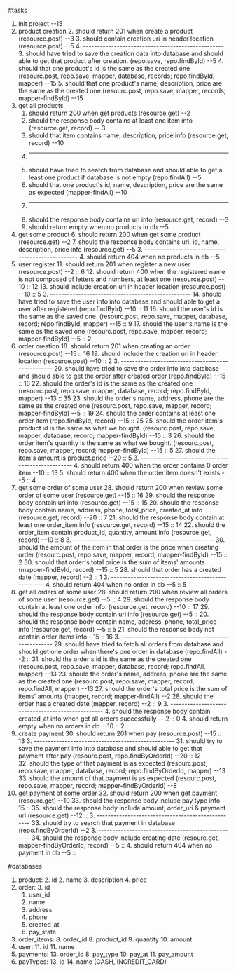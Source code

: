 #tasks
1. init project --15
2. product creation
	2. should return 201 when create a product  (resource.post)  --3
	3. should contain creation uri in header location (resource.post) --5
	4. --------------------------------------------------
	3. should have tried to save the creation data into database and should able to get that product after creation. (repo.save, repo.findById) --5
	4. should that one product's id is the same as the created one (resourc.post, repo.save, mapper, database, records; repo.findById, mapper) --15
	5. should that one product's name, description, price are the same as the created one (resourc.post, repo.save, mapper, records; mapper-findById) --15
6. get all products
	1. should return 200 when get products (resource.get) --2
	2. should the response body contains at least  one item info (resource.get, record) -- 3
	3. should that item contains name, description, price info (resource.get, record) --10
	3. --------------------------------------------------
	2. should have tried to search from database and should able to get a least one product if database is not empty (repo.findAll) --5
	3. should that one product's id, name, description, price are the same as expected (mapper-findAll) --10
	3. --------------------------------------------------
	2. should the response body contains uri info (resource.get, record) --3
	4. should return empty when no products in db --5
6. get some product
	6. should return 200 when get some product (resource.get) --2
	7. should the response body contains uri, id, name, description, price info (resource.get) --5
	3. --------------------------------------------------
	4. should return 404 when no products in db --5
11. user register
	11. should return 201 when register a new user (resource.post) --2 :: 6
	12. should return 400 when the registered name is not composed of letters and numbers, at least one (resource.post) -- 10 :: 12
	13. should include creation uri in header location (resource.post) --10 :: 5
	3. --------------------------------------------------
	14. should have tried to save the user info into database and should able to get a user after registered (repo.findById) --10 :: 11
	16. should the user's id is the same as the saved one. (resourc.post, repo.save, mapper, database, record; repo.findById, mapper) --15 :: 9
	17. should the user's name is the same as the saved one (resourc.post, repo.save, mapper, record; mapper-findById) --5 :: 2
18. order creation
	18. should return 201 when creating an order (resource.post) --15 :: 16
	19. should include the creation uri in header location (resource.post) --10 :: 2
	3. --------------------------------------------------
	20. should have tried to save the order info into database and should able to get the order after created order (repo.findById) --15 :: 16
	22. should the order's id is the same as the created one (resourc.post, repo.save, mapper, database, record; repo.findById, mapper) --13 :: 35
	23. should the order's name, address, phone are the same as the created one (resourc.post, repo.save, mapper, record; mapper-findById) --5 ::  19
	24. should the order contains at least one order item (repo.findById, record)  --15 :: 25
	25. should the order item's product id is the same as what we bought. (resourc.post, repo.save, mapper, database, record; mapper-findById) --15 :: 3
	26. should the order item's quantity is the same as what we bought. (resourc.post, repo.save, mapper, record; mapper-findById) --15 :: 5
	27. should the item's amount is product.price --20 :: 5
	3. --------------------------------------------------
	4. should return 400 when the order contains 0 order item --10 :: 13 
	5. should return 400 when the order item doesn't exists --5 :: 4
27. get some order of some user
	28. should return 200 when review some order of some user (resource.get) --15 :: 16
	29. should the response body contain uri info (resource.get) --15 :: 15
 	20. should the response body contain name, address, phone, total\_price, created\_at info (resource.get, record) --20 :: 7
 	21. should the response body contain at least one order_item info (resource.get, record) --15 :: 14
 	22. should the order\_item contain product_id, quantity, amount info (resource.get, record) --10 :: 8
	3. --------------------------------------------------
	30. should the amount of the item in that order is the price when creating order (resourc.post, repo.save, mapper, record; mapper-findById) --15 :: 2
	30. should that order's total price is the sum of items' amounts (mapper-findById, record) --15 :: 5
	28. should that order has a created date (mapper, record) --2 :: 1
	3. --------------------------------------------------
	4. should return 404 when no order in db --5 :: 5
27. get all orders of some user
	28. should return 200 when review all orders of some user (resource.get) --5 :: 4
	29. should the response body contain at least one order info. (resource.get, record)  --10 :: 17
	29. should the response body contain uri info (resource.get) --5 :: 
 	20. should the response body contain name, address, phone, total\_price info (resource.get, record) --5 :: 5
 	21. should the response body not contain order items info - 15 :: 16
	3. --------------------------------------------------
	29. should have tried to fetch all orders from database and should get one order when there's one order in database (repo.findAll) --2 :: 
	31. should the order's id is the same as the created one (resourc.post, repo.save, mapper, database, record; repo.findAll, mapper) --13
	23. should the order's name, address, phone are the same as the created one (resourc.post, repo.save, mapper, record; repo.findAll, mapper) --13
	27. should the order's total price is the sum of items' amounts (mapper, record; mapper-findAll) --2
	28. should the order has a created date (mapper, record) --2 :: 9
	3. --------------------------------------------------
	4. should the response body contain created\_at info when get all orders successfully -- 2 :: 0
	4. should return empty when no orders in db --10 :: 2
29. create payment
	30. should return 201 when pay (resource.post) --15 :: 13
	3. --------------------------------------------------
	31. should try to save the payment info into database and should able to get that payment after pay (resourc.post, repo.findByOrderId) --20 :: 12  
	32. should the type of that payment is as expected (resourc.post, repo.save, mapper, database, record; repo.findByOrderId, mapper) --13
	33. should the amount of that payment is as expected (resourc.post, repo.save, mapper, record; mapper-findByOrderId) --8
34. get payment of some order
	32. should return 200 when get payment (resourc.get) --10
	33. should the response body include pay type info -- 15 :: 
	35. should the response body include amount, order_uri & payment uri (resource.get) --12 :: 
	3. --------------------------------------------------
	33. should try to search that payment in database (repo.findByOrderId) --2
	3. --------------------------------------------------
	34. should the response body include creating date (resoure.get, mapper-findByOrderId, record) --5 :: 
	4. should return 404 when no payment in db --5 :: 

#databases
1. product: 
	2. id
	2. name
	3. description
	4. price
2. order:
	3. 	id
	1. user_id
	3. name
	4. address
	5. phone
	7. created_at
	9. pay_state
7. order_items:
	8. order_id
	8. product_id
	9. quantity
	10. amount
10. user:
	11. id
	11. name
12. payments:
	13. order_id
	8. pay_type
	10. pay_at
	11. pay_amount
12. payTypes:
	13. id
	14. name (CASH, INCREDIT_CARD)

	



